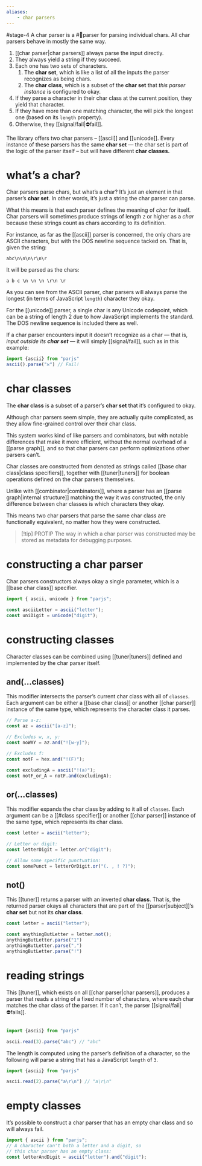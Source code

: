 ```yaml
---
aliases:
    - char parsers
---
```

#stage-4
A char parser is a #🧩parser for parsing individual chars. All char parsers behave in mostly the same way.

1. [[char parser|char parsers]] always parse the input directly.
2. They always yield a string if they succeed.
3. Each one has two sets of characters.
    1. The **char set**, which is like a list of all the inputs the parser recognizes as being chars.
    2. The **char class**, which is a subset of the **char set** that *this parser instance* is configured to okay.
4. If they parse a character in their char class at the current position, they yield that character.
5. If they have more than one matching character, the will pick the longest one (based on its `length` property).
6. Otherwise, they [[signal/fail|⛔fail]].

The library offers two char parsers – [[ascii]] and [[unicode]]. Every instance of these parsers has the same **char set** — the char set is part of the logic of the parser itself – but will have different **char classes.**
# what’s a char?
Char parsers parse chars, but what’s a char? It’s just an element in that parser’s **char set**. In other words, it’s just a string the char parser can parse.

What this means is that each parser defines the meaning of _char_ for itself. Char parsers will sometimes produce strings of length `2` or higher as a _char_ because these strings count as chars according to its definition.

For instance, as far as the [[ascii]] parser is concerned, the only chars are ASCII characters, but with the DOS newline sequence tacked on. That is, given the string:

```
abc\n\n\n\r\n\r
```

It will be parsed as the chars:

```
a b c \n \n \n \r\n \r
```

As you can see from the ASCII parser, char parsers will always parse the longest (in terms of JavaScript `length`) character they okay.

For the [[unicode]] parser, a single char is any Unicode codepoint, which can be a string of length $2$ due to how JavaScript implements the standard. The DOS newline sequence is included there as well.

If a char parser encounters input it doesn’t recognize as a char — that is, *input outside its **char set*** — it will simply [[signal/fail]], such as in this example:
```ts
import {ascii} from "parjs"
ascii().parse("ℵ") // Fail!
```
# char classes
The **char class** is a subset of a parser’s **char set** that it’s configured to okay.

Although char parsers seem simple, they are actually quite complicated, as they allow fine-grained control over their char class.

This system works kind of like parsers and combinators, but with notable differences that make it more efficient, without the normal overhead of a [[parse graph]], and so that char parsers can perform optimizations other parsers can’t.

Char classes are constructed from  denoted as strings called [[base char class|class specifiers]], together with  [[tuner|tuners]] for boolean operations defined on the char parsers themselves.

Unlike with [[combinator|combinators]], where a parser has an [[parse graph|internal structure]] matching the way it was constructed, the only difference between char classes is which characters they okay. 

This means two char parsers that parse the same char class are functionally equivalent, no matter how they were constructed.

> [!tip] PROTIP
> The way in which a char parser was constructed may be stored as metadata for debugging purposes.
# constructing a char parser
Char parsers constructors always okay a single parameter, which is a [[base char class]] specifier.  

```ts
import { ascii, unicode } from "parjs";

const asciiLetter = ascii("letter");
const uniDigit = unicode("digit");
```
# constructing classes
Character classes can be combined using [[tuner|tuners]] defined and implemented by the char parser itself.
## and(…classes)
This modifier intersects the parser’s current char class with all of `classes`. Each argument can be either a [[base char class]] or another [[char parser]] instance of the same type, which represents the character class it parses.

```ts
// Parse a-z:
const az = ascii("[a-z]");

// Excludes w, x, y:
const noWXY = az.and("![w-y]");

// Excludes f:
const notF = hex.and("!(F)");

const excludingA = ascii("!(a)");
const notF_or_A = notF.and(excludingA);
```
## or(…classes)
This modifier expands the char class by adding to it all of `classes`. Each argument can be a [[#class specifier]] or another [[char parser]] instance of the same type, which represents its char class.

```ts
const letter = ascii("letter");

// Letter or digit:
const letterDigit = letter.or("digit");

// Allow some specific punctuation:
const somePunct = letterOrDigit.or("(. , ! ?)");
```
## not()
This [[tuner]] returns a parser with an inverted **char class**. That is, the returned parser okays all characters that are part of the [[parser|subject]]’s **char set** but not its **char class**.

```ts
const letter = ascii("letter");

const anythingButLetter = letter.not();
anythingButLetter.parse("1")
anythingButLetter.parse(",")
anythingButLetter.parse("!")
```

# reading strings
This [[tuner]], which exists on all [[char parser|char parsers]], produces a parser that reads a string of a fixed number of characters, where each char matches the char class of the parser. If it can’t, the parser [[signal/fail|⛔‍fails]]. 

```ts title:char-parser.read.ts

import {ascii} from "parjs"

ascii.read(3).parse("abc") // "abc"
```

The length is computed using the parser’s definition of a character, so the following will parse a string that has a JavaScript `length` of `3`.

```ts title:char-parser.read.crlf.ts
import {ascii} from "parjs"

ascii.read(2).parse("a\r\n") // "a\r\n"
```
# empty classes
It’s possible to construct a char parser that has an empty char class and so will always fail.

```ts
import { ascii } from "parjs";
// A character can't both a letter and a digit, so
// this char parser has an empty class:
const letterAndDigit = ascii("letter").and("digit");
```

